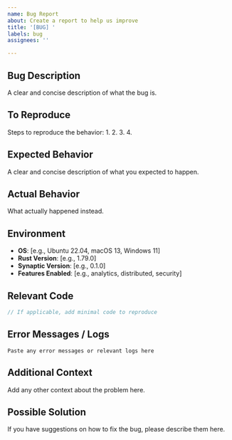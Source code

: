 ```yaml
---
name: Bug Report
about: Create a report to help us improve
title: '[BUG] '
labels: bug
assignees: ''

---
```


## Bug Description
A clear and concise description of what the bug is.

## To Reproduce
Steps to reproduce the behavior:
1.
2.
3.
4.

## Expected Behavior
A clear and concise description of what you expected to happen.

## Actual Behavior
What actually happened instead.

## Environment
- **OS**: [e.g., Ubuntu 22.04, macOS 13, Windows 11]
- **Rust Version**: [e.g., 1.79.0]
- **Synaptic Version**: [e.g., 0.1.0]
- **Features Enabled**: [e.g., analytics, distributed, security]

## Relevant Code
```rust
// If applicable, add minimal code to reproduce
```

## Error Messages / Logs
```
Paste any error messages or relevant logs here
```

## Additional Context
Add any other context about the problem here.

## Possible Solution
If you have suggestions on how to fix the bug, please describe them here.
